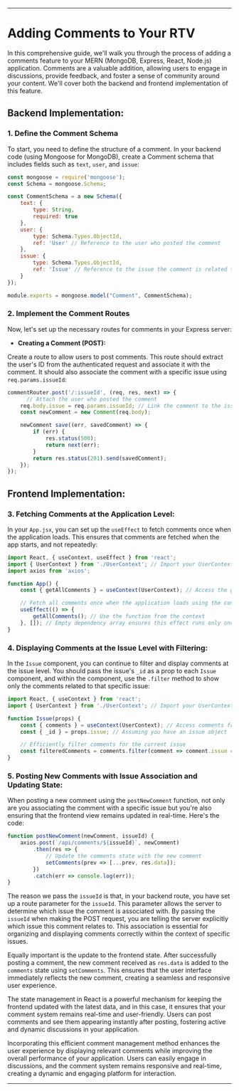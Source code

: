 ---

# **Adding Comments to Your RTV**

In this comprehensive guide, we'll walk you through the process of adding a comments feature to your MERN (MongoDB, Express, React, Node.js) application. Comments are a valuable addition, allowing users to engage in discussions, provide feedback, and foster a sense of community around your content. We'll cover both the backend and frontend implementation of this feature.

## **Backend Implementation:**

### **1. Define the Comment Schema**

To start, you need to define the structure of a comment. In your backend code (using Mongoose for MongoDB), create a Comment schema that includes fields such as `text`, `user`, and `issue`:

```jsx
const mongoose = require('mongoose');
const Schema = mongoose.Schema;

const CommentSchema = a new Schema({
    text: {
        type: String,
        required: true
    },
    user: {
        type: Schema.Types.ObjectId,
        ref: 'User' // Reference to the user who posted the comment
    },
    issue: {
        type: Schema.Types.ObjectId,
        ref: 'Issue' // Reference to the issue the comment is related to
    }
});

module.exports = mongoose.model("Comment", CommentSchema);

```

### **2. Implement the Comment Routes**

Now, let's set up the necessary routes for comments in your Express server:

- **Creating a Comment (POST):**

Create a route to allow users to post comments. This route should extract the user's ID from the authenticated request and associate it with the comment. It should also associate the comment with a specific issue using `req.params.issueId`:

```jsx
commentRouter.post('/:issueId', (req, res, next) => {
      // Attach the user who posted the comment
    req.body.issue = req.params.issueId; // Link the comment to the issue
    const newComment = new Comment(req.body);

    newComment save((err, savedComment) => {
        if (err) {
            res.status(500);
            return next(err);
        }
        return res.status(201).send(savedComment);
    });
});

```

## **Frontend Implementation:**

### **3. Fetching Comments at the Application Level:**

In your `App.jsx`, you can set up the `useEffect` to fetch comments once when the application loads. This ensures that comments are fetched when the app starts, and not repeatedly:

```jsx
import React, { useContext, useEffect } from 'react';
import { UserContext } from './UserContext'; // Import your UserContext
import axios from 'axios';

function App() {
    const { getAllComments } = useContext(UserContext); // Access the getAllComments function from the context

    // Fetch all comments once when the application loads using the context's getAllComments function
    useEffect(() => {
        getAllComments(); // Use the function from the context
    }, []); // Empty dependency array ensures this effect runs only once when the app starts
}

```

### **4. Displaying Comments at the Issue Level with Filtering:**

In the `Issue` component, you can continue to filter and display comments at the issue level. You should pass the issue's `_id` as a prop to each `Issue` component, and within the component, use the `.filter` method to show only the comments related to that specific issue:

```jsx
import React, { useContext } from 'react';
import { UserContext } from './UserContext'; // Import your UserContext

function Issue(props) {
    const { comments } = useContext(UserContext); // Access comments from the context
    const { _id } = props.issue; // Assuming you have an issue object

    // Efficiently filter comments for the current issue
    const filteredComments = comments.filter(comment => comment.issue === _id);
}

```

### **5. Posting New Comments with Issue Association and Updating State:**

When posting a new comment using the `postNewComment` function, not only are you associating the comment with a specific issue but you're also ensuring that the frontend view remains updated in real-time. Here's the code:

```jsx
function postNewComment(newComment, issueId) {
    axios.post(`/api/comments/${issueId}`, newComment)
        .then(res => {
            // Update the comments state with the new comment
            setComments(prev => [...prev, res.data]);
        })
        .catch(err => console.log(err));
}

```

The reason we pass the `issueId` is that, in your backend route, you have set up a route parameter for the `issueId`. This parameter allows the server to determine which issue the comment is associated with. By passing the `issueId` when making the POST request, you are telling the server explicitly which issue this comment relates to. This association is essential for organizing and displaying comments correctly within the context of specific issues.

Equally important is the update to the frontend state. After successfully posting a comment, the new comment received as `res.data` is added to the `comments` state using `setComments`. This ensures that the user interface immediately reflects the new comment, creating a seamless and responsive user experience.

The state management in React is a powerful mechanism for keeping the frontend updated with the latest data, and in this case, it ensures that your comment system remains real-time and user-friendly. Users can post comments and see them appearing instantly after posting, fostering active and dynamic discussions in your application.

Incorporating this efficient comment management method enhances the user experience by displaying relevant comments while improving the overall performance of your application. Users can easily engage in discussions, and the comment system remains responsive and real-time, creating a dynamic and engaging platform for interaction.

---